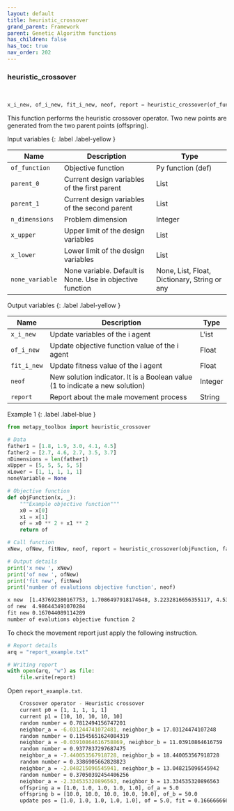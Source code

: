 ```yaml
---
layout: default
title: heuristic_crossover
grand_parent: Framework
parent: Genetic Algorithm functions
has_children: false
has_toc: true
nav_order: 202
---
```


<!--Don't delete ths script-->
<script src = "https://polyfill.io/v3/polyfill.min.js?features=es6"></script>
<script id = "MathJax-script" async src="https://cdn.jsdelivr.net/npm/mathjax@3/es5/tex-mml-chtml.js"></script>
<!--Don't delete ths script-->

<h3>heuristic_crossover</h3>
<br>

```python
x_i_new, of_i_new, fit_i_new, neof, report = heuristic_crossover(of_function, parent_0, parent_1, n_dimensions, x_upper, x_lower, none_variable=None)
```

<p align = "justify">This function performs the heuristic crossover operator. Two new points are generated from the two parent points (offspring).</p>

Input variables
{: .label .label-yellow }

<table style = "width:100%">
   <thead>
     <tr>
       <th>Name</th>
       <th>Description</th>
       <th>Type</th>
     </tr>
   </thead>
   <tr>
       <td><code>of_function</code></td>
       <td>Objective function</td>
       <td>Py function (def)</td>
   </tr> 
   <tr>
       <td><code>parent_0</code></td>
       <td>Current design variables of the first parent</td>
       <td>List</td>
   </tr>
   <tr>
       <td><code>parent_1</code></td>
       <td>Current design variables of the second parent</td>
       <td>List</td>
   </tr> 
   <tr>
       <td><code>n_dimensions</code></td>
       <td>Problem dimension</td>
       <td>Integer</td>
   </tr>
   <tr>
       <td><code>x_upper</code></td>
       <td>Upper limit of the design variables</td>
       <td>List</td>
   </tr>   
   <tr>
       <td><code>x_lower</code></td>
       <td>Lower limit of the design variables</td>
       <td>List</td>
   </tr>
   <tr>
       <td><code>none_variable</code></td>
       <td>None variable. Default is None. Use in objective function</td>
       <td>None, List, Float, Dictionary, String or any</td>
   </tr>
</table>

Output variables
{: .label .label-yellow }

<table style = "width:100%">
   <thead>
     <tr>
       <th>Name</th>
       <th>Description</th>
       <th>Type</th>
     </tr>
   </thead>
   <tr>
       <td><code>x_i_new</code></td>
       <td>Update variables of the i agent</td>
       <td>L'ist</td>
   </tr>
   <tr>
       <td><code>of_i_new</code></td>
       <td> Update objective function value of the i agent</td>
       <td>Float</td>
   </tr>
   <tr>
       <td><code>fit_i_new</code></td>
       <td>Update fitness value of the i agent</td>
       <td>Float</td>
   </tr>
   <tr>
       <td><code>neof</code></td>
       <td>New solution indicator. It is a Boolean value (1 to indicate a new solution)</td>
       <td>Integer</td>
   </tr>
   <tr>
       <td><code>report</code></td>
       <td>Report about the male movement process</td>
       <td>String</td>
   </tr>
</table>

Example 1
{: .label .label-blue }

<p align = "justify">
 <i>
 </i>
</p>

```python
from metapy_toolbox import heuristic_crossover

# Data
father1 = [1.8, 1.9, 3.0, 4.1, 4.5]
father2 = [2.7, 4.6, 2.7, 3.5, 3.7]
nDimensions = len(father1)
xUpper = [5, 5, 5, 5, 5]
xLower = [1, 1, 1, 1, 1]
noneVariable = None

# Objective function
def objFunction(x, _):
    """Example objective function"""
    x0 = x[0]
    x1 = x[1]
    of = x0 ** 2 + x1 ** 2
    return of

# Call function
xNew, ofNew, fitNew, neof, report = heuristic_crossover(objFunction, father1, father2, nDimensions, xUpper, xLower, noneVariable)

# Output details
print('x new ', xNew)
print('of new ', ofNew)
print('fit new', fitNew)
print('number of evalutions objective function', neof)
```

```bash
x new  [1.437692380167753, 1.7086497918174648, 3.2232816656355117, 4.536070168960613, 5.0]
of new  4.986443491070284
fit new 0.167044089114289
number of evalutions objective function 2
```

<p align = "justify">
  To check the movement report just apply the following instruction.
</p>

```python
# Report details
arq = "report_example.txt"

# Writing report
with open(arq, "w") as file:
    file.write(report)
```

<p align = "justify">
  Open <code>report_example.txt</code>. 
</p>

```bash
    Crossover operator - Heuristic crossover
    current p0 = [1, 1, 1, 1, 1]
    current p1 = [10, 10, 10, 10, 10]
    random number = 0.7812494156747201
    neighbor_a = -6.031244741072481, neighbor_b = 17.03124474107248
    random number = 0.11545651624084319
    neighbor_a = -0.03910864616758869, neighbor_b = 11.03910864616759
    random number = 0.9377837297687475
    neighbor_a = -7.440053567918728, neighbor_b = 18.440053567918728
    random number = 0.3386905662828823
    neighbor_a = -2.048215096545941, neighbor_b = 13.048215096545942
    random number = 0.37050392454406256
    neighbor_a = -2.334535320896563, neighbor_b = 13.334535320896563
    offspring a = [1.0, 1.0, 1.0, 1.0, 1.0], of_a = 5.0
    offspring b = [10.0, 10.0, 10.0, 10.0, 10.0], of_b = 50.0
    update pos = [1.0, 1.0, 1.0, 1.0, 1.0], of = 5.0, fit = 0.16666666666666666
```
